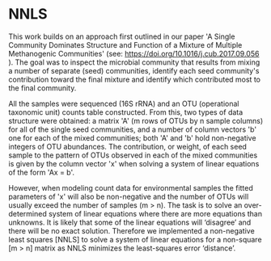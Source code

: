 # NNLS
This work builds on an approach first outlined in our paper 'A Single Community Dominates Structure and Function of a Mixture of Multiple Methanogenic Communities' (see: https://doi.org/10.1016/j.cub.2017.09.056 ). The goal was to inspect the microbial community that results from mixing a number of separate (seed) communities, identify each seed community's contribution toward the final mixture and identify which contributed most to the final community. 

All the samples were sequenced (16S rRNA) and an OTU (operational taxonomic unit) counts table constructed. From this, two types of data structure were obtained: a matrix 'A' (m rows of OTUs by n sample columns) for all of the single seed communities, and a number of column vectors 'b' one for each of the mixed communities; both 'A' and 'b' hold non-negative integers of OTU abundances. The contribution, or weight, of each seed sample to the pattern of OTUs observed in each of the mixed communities is given by the column vector 'x' when solving a system of linear equations of the form 'Ax = b'.

However, when modeling count data for environmental samples the fitted parameters of 'x' will also be non-negative and the number of OTUs will usually exceed the number of samples (m > n). The task is to solve an over-determined system of linear equations where there are more equations than unknowns. It is likely that some of the linear equations will ‘disagree’ and there will be no exact solution. Therefore we implemented a non-negative least squares [NNLS] to solve a system of linear equations for a non-square [m > n] matrix as NNLS minimizes the least-squares error ‘distance’.
